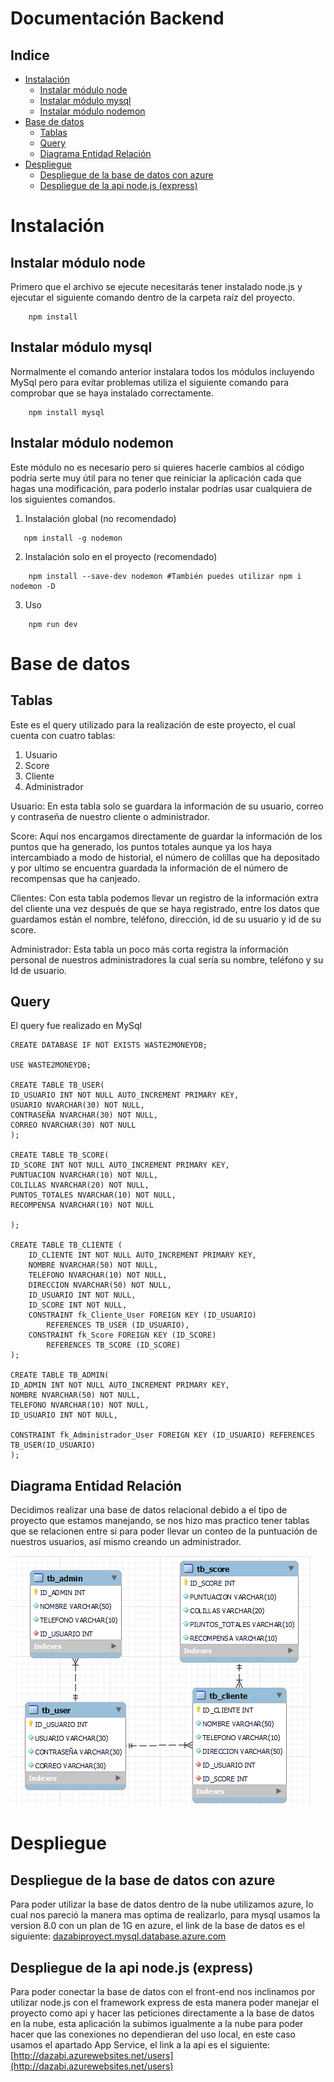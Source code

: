 <h1>Documentación Backend</h1>

<h2>Indice</h2>

- [Instalación](#instalación)
  - [Instalar módulo node](#instalar-módulo-node)
  - [Instalar módulo mysql](#instalar-módulo-mysql)
  - [Instalar módulo nodemon](#instalar-módulo-nodemon)
- [Base de datos](#base-de-datos)
  - [Tablas](#tablas)
  - [Query](#query)
  - [Diagrama Entidad Relación](#diagrama-entidad-relación)
- [Despliegue](#despliegue)
  - [Despliegue de la base de datos con azure](#despliegue-de-la-base-de-datos-con-azure)
  - [Despliegue de la api node.js (express)](#despliegue-de-la-api-nodejs-express)

# Instalación
## Instalar módulo node

Primero que el archivo se ejecute necesitarás tener instalado node.js y ejecutar el siguiente comando dentro de la carpeta raíz del proyecto.

```
    npm install
```

## Instalar módulo mysql

Normalmente el comando anterior instalara todos los módulos incluyendo MySql pero para evitar problemas utiliza el siguiente comando para comprobar que se haya instalado correctamente.

```
    npm install mysql
```

## Instalar módulo nodemon

Este módulo no es necesario pero si quieres hacerle cambios al código podría serte muy útil para no tener que reiniciar la aplicación cada que hagas una modificación, para poderlo instalar podrías usar cualquiera de los siguientes comandos.

1. Instalación global (no recomendado)

 ```
    npm install -g nodemon
 ```

2. Instalación solo en el proyecto (recomendado)

```
    npm install --save-dev nodemon #También puedes utilizar npm i nodemon -D
```

3. Uso

```
    npm run dev
```

# Base de datos
## Tablas

Este es el query utilizado para la realización de este proyecto, el cual cuenta con cuatro tablas:

1. Usuario
2. Score
3. Cliente
4. Administrador

Usuario: En esta tabla solo se guardara la información de su usuario, correo y contraseña de nuestro cliente o administrador.

Score: Aquí nos encargamos directamente de guardar la información de los puntos que ha generado, los puntos totales aunque ya los haya intercambiado a modo de historial, el número de colillas que ha depositado y por ultimo se encuentra guardada la información de el número de recompensas que ha canjeado.

Clientes: Con esta tabla podemos llevar un registro de la información extra del cliente una vez después de que se haya registrado, entre los datos que guardamos están el nombre, teléfono, dirección, id de su usuario y id de su score.

Administrador: Esta tabla un poco más corta registra la información personal de nuestros administradores la cual sería su nombre, teléfono y su Id de usuario.

## Query

El query fue realizado en MySql

```
CREATE DATABASE IF NOT EXISTS WASTE2MONEYDB;

USE WASTE2MONEYDB;

CREATE TABLE TB_USER(
ID_USUARIO INT NOT NULL AUTO_INCREMENT PRIMARY KEY,
USUARIO NVARCHAR(30) NOT NULL,
CONTRASEÑA NVARCHAR(30) NOT NULL,
CORREO NVARCHAR(30) NOT NULL
);

CREATE TABLE TB_SCORE(
ID_SCORE INT NOT NULL AUTO_INCREMENT PRIMARY KEY,
PUNTUACION NVARCHAR(10) NOT NULL,
COLILLAS NVARCHAR(20) NOT NULL,
PUNTOS_TOTALES NVARCHAR(10) NOT NULL,
RECOMPENSA NVARCHAR(10) NOT NULL

);

CREATE TABLE TB_CLIENTE (
    ID_CLIENTE INT NOT NULL AUTO_INCREMENT PRIMARY KEY,
    NOMBRE NVARCHAR(50) NOT NULL,
    TELEFONO NVARCHAR(10) NOT NULL,
    DIRECCION NVARCHAR(50) NOT NULL,
    ID_USUARIO INT NOT NULL,
    ID_SCORE INT NOT NULL,
    CONSTRAINT fk_Cliente_User FOREIGN KEY (ID_USUARIO)
        REFERENCES TB_USER (ID_USUARIO),
    CONSTRAINT fk_Score FOREIGN KEY (ID_SCORE)
        REFERENCES TB_SCORE (ID_SCORE)
);

CREATE TABLE TB_ADMIN(
ID_ADMIN INT NOT NULL AUTO_INCREMENT PRIMARY KEY,
NOMBRE NVARCHAR(50) NOT NULL,
TELEFONO NVARCHAR(10) NOT NULL,
ID_USUARIO INT NOT NULL,

CONSTRAINT fk_Administrador_User FOREIGN KEY (ID_USUARIO) REFERENCES TB_USER(ID_USUARIO)
);
```
## Diagrama Entidad Relación

Decidimos realizar una base de datos relacional debido a el tipo de proyecto que estamos manejando, se nos hizo mas practico tener tablas que se relacionen entre si para poder llevar un conteo de la puntuación de nuestros usuarios, así mismo creando un administrador.

![Diagrama](./img/DiagramaER.png)

# Despliegue
## Despliegue de la base de datos con azure

Para poder utilizar la base de datos dentro de la nube utilizamos azure, lo cual nos pareció la manera mas optima de realizarlo, para mysql usamos la version 8.0 con un plan de 1G en azure, el link de la base de datos es el siguiente: [dazabiproyect.mysql.database.azure.com](dazabiproyect.mysql.database.azure.com)

## Despliegue de la api node.js (express)

Para poder conectar la base de datos con el front-end nos inclinamos por utilizar node.js con el framework express de esta manera poder manejar el proyecto como api y hacer las peticiones directamente a la base de datos en la nube, esta aplicación la subimos igualmente a la nube para poder hacer que las conexiones no dependieran del uso local, en este caso usamos el apartado App Service, el link a la api es el siguiente: [http://dazabi.azurewebsites.net/users](http://dazabi.azurewebsites.net/users)